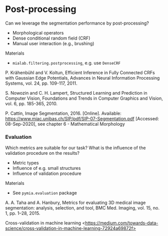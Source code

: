 # Post-processing

Can we leverage the segmentation performance by post-processing?

* Morphological operators
* Dense conditional random field (CRF)
* Manual user interaction (e.g., brushing)

Materials

* `mialab.filtering.postprocessing`, e.g. use `DenseCRF`

P. Krähenbühl and V. Koltun, Efficient Inference in Fully Connected CRFs with Gaussian Edge Potentials, Advances in Neural Information Processing Systems, vol. 24, pp. 109-117, 2011.

S. Nowozin and C. H. Lampert, Structured Learning and Prediction in Computer Vision, Foundations and Trends in Computer Graphics and Vision, vol. 6, pp. 185-365, 2010.

P. Cattin, Image Segmentation, 2016. \[Online]. Available: https://www.miac.unibas.ch/SIP/pdf/SIP-07-Segmentation.pdf \[Accessed: 08-Sep-2020], see chapter 6 - Mathematical Morphology

### Evaluation

Which metrics are suitable for our task? What is the influence of the validation procedure on the results?

* Metric types
* Influence of e.g. small structures
* Influence of validation procedure

Materials

* See `pymia.evaluation` package

A. A. Taha and A. Hanbury, Metrics for evaluating 3D medical image segmentation: analysis, selection, and tool, BMC Med. Imaging, vol. 15, no. 1, pp. 1–28, 2015.

Cross-validation in machine learning \<https://medium.com/towards-data-science/cross-validation-in-machine-learning-72924a69872f>
